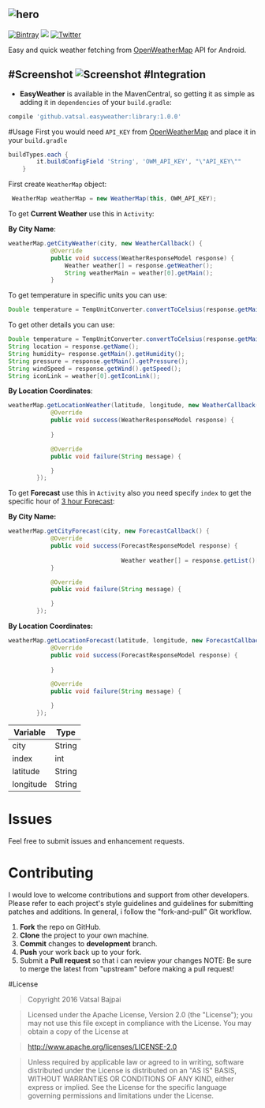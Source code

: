 ![hero](https://github.com/code-crusher/EasyWeather/blob/master/images/github-hero.png)
----------
[![Bintray](https://img.shields.io/badge/Bintray-v1.0.0-brightgreen.svg)](https://bintray.com/code-crusher/maven/EasyWeather)
<a href="http://www.methodscount.com/?lib=com.github.dextorer%3Asofa%3A1.0.0"><img src="https://img.shields.io/badge/Methods and size-core: 817 | 105 KB-e91e63.svg"/></a>
<a href="http://twitter.com/vatsal__bajpai"><img src="https://img.shields.io/badge/Twitter-@vatsal__bajpai-blue.svg?style=flat" alt="Twitter" data-canonical-src="https://img.shields.io/badge/Twitter-@vatsal__bajpai-blue.svg?style=flat" style="max-width:100%;"></a><br>

Easy and quick weather fetching from [OpenWeatherMap](openweathermap.org) API for Android.

#Screenshot
![Screenshot](https://github.com/code-crusher/EasyWeather/blob/master/images/screenshot.png)
#Integration
-------------

 - **EasyWeather** is available in the MavenCentral, so getting it as simple as adding it in `dependencies` of your `build.gradle`:

```gradle
compile 'github.vatsal.easyweather:library:1.0.0'
```

#Usage
First you would need `API_KEY` from [OpenWeatherMap](openweathermap.org) and place it in your `build.gradle`
```gradle
buildTypes.each {
        it.buildConfigField 'String', 'OWM_API_KEY', "\"API_KEY\""
    }
```
First create `WeatherMap` object:
```Java
 WeatherMap weatherMap = new WeatherMap(this, OWM_API_KEY);
```
To get **Current Weather** use this in `Activity`:

**By City Name**:
```Java
weatherMap.getCityWeather(city, new WeatherCallback() {
            @Override
            public void success(WeatherResponseModel response) {
                Weather weather[] = response.getWeather();
                String weatherMain = weather[0].getMain();
            }
```
To get temperature in specific units you can use:
```Java
Double temperature = TempUnitConverter.convertToCelsius(response.getMain().getTemp());
```

To get other details you can use:
```Java
Double temperature = TempUnitConverter.convertToCelsius(response.getMain().getTemp());
String location = response.getName();
String humidity= response.getMain().getHumidity();
String pressure = response.getMain().getPressure();
String windSpeed = response.getWind().getSpeed();
String iconLink = weather[0].getIconLink();
 ```
**By Location Coordinates**:
```Java
weatherMap.getLocationWeather(latitude, longitude, new WeatherCallback() {
            @Override
            public void success(WeatherResponseModel response) {
                
            }

            @Override
            public void failure(String message) {

            }
        });
```
To get **Forecast** use this in `Activity` also you need specify `index` to get the specific hour of [3 hour Forecast](http://openweathermap.org/forecast5):

**By City Name:**

```Java
weatherMap.getCityForecast(city, new ForecastCallback() {
            @Override
            public void success(ForecastResponseModel response) {
                              
                                Weather weather[] = response.getList()[index].getWeather();
            }

            @Override
            public void failure(String message) {

            }
        });
```


**By Location Coordinates:**

```Java
weatherMap.getLocationForecast(latitude, longitude, new ForecastCallback() {
            @Override
            public void success(ForecastResponseModel response) {
                
            }

            @Override
            public void failure(String message) {

            }
        });
```

Variable     | Type
-------- | ---
city | String
index | int
latitude    | String
longitude     | String

Issues
=====
Feel free to submit issues and enhancement requests.

Contributing
==========
I would love to welcome contributions and support from other developers. Please refer to each project's style guidelines and guidelines for submitting patches and additions. In general, i follow the "fork-and-pull" Git workflow.

1. **Fork** the repo on GitHub.
2. **Clone** the project to your own machine.
3. **Commit** changes to **development** branch.
4. **Push** your work back up to your fork.
5. Submit a **Pull request** so that i can review your changes
NOTE: Be sure to merge the latest from "upstream" before making a pull request!

#License

> Copyright 2016 Vatsal Bajpai

>Licensed under the Apache License, Version 2.0 (the "License");
you may not use this file except in compliance with the License.
You may obtain a copy of the License at

>   http://www.apache.org/licenses/LICENSE-2.0

>Unless required by applicable law or agreed to in writing, software
distributed under the License is distributed on an "AS IS" BASIS,
>WITHOUT WARRANTIES OR CONDITIONS OF ANY KIND, either express or implied.
>See the License for the specific language governing permissions and
>limitations under the License.
